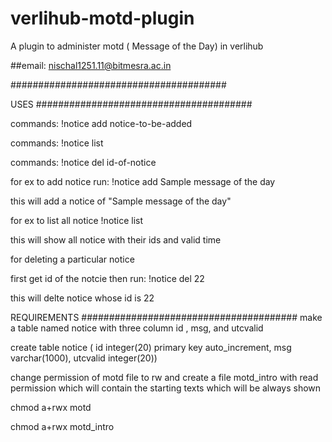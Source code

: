 verlihub-motd-plugin
====================

A plugin to administer motd ( Message of the Day) in verlihub


##email: nischal1251.11@bitmesra.ac.in

#######################################



USES
#######################################

commands: !notice add notice-to-be-added

commands: !notice list

commands: !notice del id-of-notice

for ex to add notice run: !notice add Sample message of the day

this will add a notice of "Sample message of the day"

for ex to list all notice !notice list

this will show all notice with their ids and valid time

for deleting a particular notice

first get id of the notcie then run: !notice del 22

this will delte notice whose id is 22

REQUIREMENTS
#######################################
make a table named notice with three column id , msg, and utcvalid

create table notice ( id integer(20) primary key auto_increment, msg varchar(1000), utcvalid integer(20))

change permission of motd file to rw and create a file motd_intro  with read permission which will contain the starting texts which will be always shown

chmod a+rwx motd

chmod a+rwx motd_intro
